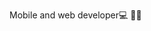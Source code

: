 Mobile and web developer💻 👨‍💻




<!---
KDBismael/KDBismael is a ✨ special ✨ repository because its `README.md` (this file) appears on your GitHub profile.
You can click the Preview link to take a look at your changes.
--->
